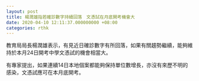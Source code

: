 ```yaml
---
layout: post
title: 楊潤雄指若確診數字持續回落　文憑試在月底開考機會大
date: 2020-04-10 12:11:37.000000000 +08:00
categories: rthk
---
```


教育局局長楊潤雄表示，有見近日確診數字有所回落，如果有關趨勢繼續，能夠維持於本月24日開考中學文憑試的機會相當大。

有專家提出，如果連續14日本地個案都能夠保持單位數增長，亦沒有來歷不明的感染，文憑試應可在本月底開考。
